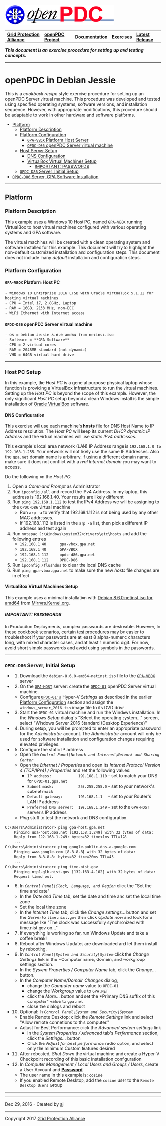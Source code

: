 [![The Open Source Phasor Data Concentrator](openPDC_Logo.png)](openPDC_Home.md "The Open Source Phasor Data Concentrator")

|   |   |   |   |   |
|---|---|---|---|---|
| **[Grid Protection Alliance](http://www.gridprotectionalliance.org "Grid Protection Alliance Home Page")** | **[openPDC Project](https://github.com/GridProtectionAlliance/openPDC "openPDC Project on GitHub")** | **[Documentation](openPDC_Documentation_Home.md "openPDC Documentation Home Page")** | **[Exercises](Developer_Exercises.md)** | **[Latest Release](https://github.com/GridProtectionAlliance/openPDC/releases "openPDC Releases Home Page")** |

***This document is an exercise procedure for setting up and testing concepts.***

---

# openPDC in Debian Jessie

This is a *cookbook recipe* style exercise procedure for setting up an openPDC Server virtual machine. This procedure was developed and tested using specified operating systems, software versions, and installation sequence. However, with appropriate modifications, this procedure should be adaptable to work in other hardware and software platforms.

- [Platform](#platform)
    - [Platform Description](#platform-description)
    - [Platform Configuration](#platform-configuration)
        - [`GPA-VBOX` Platform Host Server](#gpa-vbox-platform-host-server)
        - [`OPDC-D86` openPDC Server virtual machine](#opdc-d86-openpdc-server-virtual-machine)
    - [Host Server Setup](#host-server-setup)
        - [DNS Configuration](#dns-configuration)
        - [VirtualBox Virtual Machines Setup](#virtualbox-virtual-machines-setup)
            - [IMPORTANT: PASSWORDS](#important-passwords)
    - [`OPDC-D86` Server, Initial Setup](#opdc-d86-server-initial-setup)
- [`OPDC-D86` Server, GPA Software Installation](#opdc-d86-server-gpa-software-installation)

---

## Platform

### Platform Description

This example uses a Windows 10 Host PC, named [`GPA-VBOX`](#gpa-vbox-platform-host-server) running VirtualBox to host virtual machines configured with various operating systems and GPA software.   

The virtual machines will be created with a clean operating system and software installed for this example. This document will try to highlight the non-default customized installation and configuration steps. This document does not include many *default* installation and configuration steps.

### Platform Configuration

#### **`GPA-VBOX`** Platform Host PC
    - Windows 10 Enterprise 2016 LTSB with Oracle VirtualBox 5.1.12 for hosting virtual machines
    - CPU = Intel i7, 2.8GHz, Laptop
    - RAM = 16GB, 2133 MHz, non-ECC
    - WiFi Ethernet with Internet access

#### **`OPDC-D86`** openPDC Server virtual machine
    - OS = Debian Jessie 8.6.0 amd64 from netinst.iso 
    - Software = **GPA Software**
    - CPU = 2 virtual cores
    - RAM = 2048MB standard (not dynamic)
    - VHD = 64GB virtual hard drive

---

### Host PC Setup

In this example, the *Host PC* is a general purpose physical laptop whose function is providing a VirtualBox infrastructure to run the virtual machines. Setting up the *Host PC* is beyond the scope of this example. However, the only significant *Host PC* setup beyond a clean Windows install is the simple installation of [Oracle VirtualBox](http://www.virtualbox.org) software.

#### DNS Configuration

This exercise will use each machine's **hosts** file for DNS Host Name to IP Address resolution. The *Host PC* will keep its current *DHCP dynamic IP Address* and the virtual machines will use *static IPv4 addresses*.

This example's local area network (LAN) IP Address range is `192.168.1.0 to 192.168.1.255`. Your network will not likely use the same IP Addresses. Also the `gpa.net` domain name is arbitrary. If using a different domain name, make sure it does not conflict with a *real Internet domain* you may want to access. 

Do the following on the *Host PC*:

1. Open a *Command Prompt* as Administrator
2. Run `ipconfig /all` and record the IPv4 Address. In my laptop, this address is 192.168.1.40. Your results are likely different.
3. Run `ping 192.168.1.112` to test the IPv4 Address we will be assigning to the `OPDC-D86` virtual machine
    - Run `arp -a` to verify that 192.168.1.112 is not being used by any other MAC addresses.
    - If 192.168.1.112 is listed in the `arp -a` list, then pick a different IP address and test again
4. Run `notepac C:\Windows\system32\drivers\etc\hosts` and add the following entries
    - `192.168.1.40      gpa-vbox.gpa.net`
    - `192.168.1.40      GPA-VBOX`
    - `192.168.1.112     opdc-d86.gpa.net`
    - `192.168.1.112     OPDC-D86`
5. Run `ipconfig /flushdns` to clear the local DNS cache
6. Run `ping gpa-vbox.gpa.net` to make sure the new *hosts* file changes are in effect

#### VirtualBox Virtual Machines Setup

This example uses a minimal installation with [Debian 8.6.0 netinst.iso for amd64](http://mirrors.kernel.org/debian-cd/8.6.0/amd64/iso-cd/debian-8.6.0-amd64-netinst.iso) from [Mirrors.Kernel.org](http://mirrors.kernel.org).

##### **IMPORTANT: PASSWORDS**

In Production Deployments, complex passwords are desireable. However, in these cookbook scenarios, certain test procedures may be easier to troubleshoot if your passwords are at least 8 alpha-numeric characters long, with mixed character cases, and at least 1 numeric digit. For now, avoid short simple passwords and avoid using symbols in the passwords.

---

### `OPDC-D86` Server, Initial Setup

- 1. Download the `debian-8.6.0-amd64-netinst.iso` file to the [`GPA-VBOX`](#gpa-vbox--platform-host-server) server
- 2. On the [`GPA-HOST`](#gpa-host--platform-host-server) server: create the [`OPDC-01`](#opdc-01--openpdc-server-virtual-machine) openPDC Server virtual machine.
    - Configure [`OPDC-01's`](#opdc-01--openpdc-server-virtual-machine) Hyper-V *Settings* as described in the earlier [Platform Configuration](#platform-configuration) section and assign the `windows_server_2016.iso` image file to its DVD drive.
- 3. Start the `OPDC-01` virtual machine and run the Windows installation.  In the *Windows Setup* dialog's "Select the operating system..." screen, select "Windows Server 2016 Standard (Desktop Experience)"
- 4. During setup, you will be prompted to enter an appropriate password for the *Administrator* account. The *Administrator* account will only be used for software installation and configuration changes requiring elevated privileges.
- 5. Configure the static IP address
    - Open the *`Control Panel\Network and Internet\Network and Sharing Center`*
    - Open the *Ethernet / Properties* and open its *Internet Protocol Version 4 (TCP/IPv4) / Properties* and set the following values:
        - `IP address:            192.168.1.110` - set to match your DNS for `OPDC-01.gpa.net`
        - `Subnet mask:           255.255.255.0` - set to your network's subnet mask
        - `Default gateway:       192.168.1.1  ` - set to your Router's LAN IP address
        - `Preferred DNS server:  192.168.1.249` - set to the `GPA-HOST` server's IP address
    - *Ping* stuff to test the network and DNS configuration.

```
C:\Users\Administrator> ping gpa-host.gpa.net
    Pinging gpa-host.gpa.net [192.168.1.249] with 32 bytes of data:
    Reply from 192.168.1.249: bytes=32 time<1ms TTL=128
    ...
C:\Users\Administrator> ping google-public-dns-a.google.com
    Pinging www.google.com [8.8.8.8] with 32 bytes of data:
    Reply from 8.8.8.8: bytes=32 time=20ms TTL=45
    ...
C:\Users\Administrator> ping time.nist.gov
    Pinging ntp1.glb.nist.gov [132.163.4.102] with 32 bytes of data:
    Request timed out.
```

- 6. In *`Control Panel\Clock, Language, and Region`* click the "Set the time and date"
    - In the *Date and Time* tab, set the date and time and set the local time zone
    - Set the local time zone
    - In the *Internet Time* tab, click the *Change settings...* button and set the *Server* to `time.nist.gov` then click *Update now* and look for a message like "The clock was successfully synchronized with time.nist.gov on..."
- 7. If everything is working so far, run Windows Update and take a coffee break!
- 8. Reboot after Windows Updates are downloaded and let them install by rebooting.
- 9. In *`Control Panel\System and Security\System`* click the *Change Settings* link in the *Computer name, domain, and workgroup settings section.
    - In the *System Properties / Computer Name* tab, click the *Change...* button.
    - In the *Computer Name/Domain Changes* dialog, 
        - change the *Computer name* value to `OPDC-01`
        - change the *Workgroup* value to `GPA.NET`
        - click the *More...* button and set the *Primary DNS suffix of this computer" value to `gpa.net`
        - close the dialogs and reboot 
- 10. Optional: In *`Control Panel\System and Security\System`* 
    - Enable Remote Desktop: click the *Remote Settings* link and select "Allow remote connetions to this computer."
    - Adjust for Best Performance: click the *Advanced system settings* link
        - In the *System Properties / Advanced* tab's *Performance* section, click the *Settings...* button
        - Click the *Adjust for best performance* radio option, and select only the minimum Custom features desired
- 11. After rebooted, *Shut Down* the virtual machine and create a Hyper-V Checkpoint recording of this basic installation configuration
- 12. In *Computer Management / Local Users and Groups / Users*, create a User Account and [**Password**](#important-passwords)
    - The user name in this example is:  `cosine`
    - If you enabled Remote Desktop, add the `cosine` user to the `Remote Desktop Users` Group

---

---

Dec 29, 2016 - Created by [aj](https://github.com/ajstadlin)

---

Copyright 2017 [Grid Protection Alliance](http://www.gridprotectionalliance.org)
